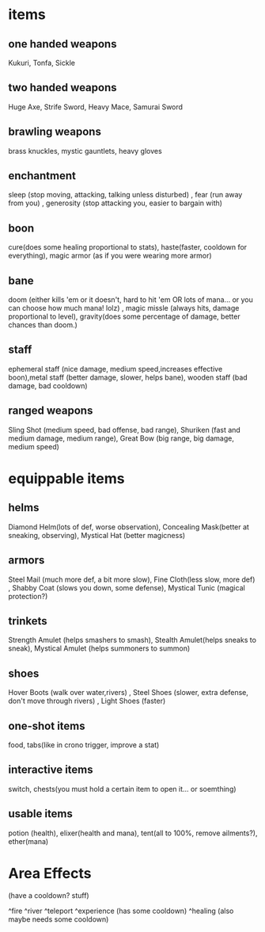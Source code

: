 # items #

## one handed weapons ##

Kukuri, Tonfa, Sickle

## two handed weapons ##

Huge Axe, Strife Sword, Heavy Mace, Samurai Sword

## brawling weapons ##

brass knuckles, mystic gauntlets, heavy gloves

## enchantment ##

sleep (stop moving, attacking, talking unless disturbed) , fear (run away from you) , generosity (stop attacking you, easier to bargain with)

## boon ##

cure(does some healing proportional to stats), haste(faster, cooldown for everything), magic armor (as if you were wearing more armor)

## bane ##

doom (either kills 'em or it doesn't, hard to hit 'em OR lots of mana... or you can choose how much mana! lolz) , magic missle (always hits, damage proportional to level), gravity(does some percentage of damage, better chances than doom.)

## staff ##

ephemeral staff (nice damage, medium speed,increases effective boon),metal staff (better damage, slower, helps bane), wooden staff (bad damage, bad cooldown)

## ranged weapons ##

Sling Shot (medium speed, bad offense, bad range), Shuriken (fast and medium damage, medium range), Great Bow (big range, big damage, medium speed)

# equippable items #

## helms ##

Diamond Helm(lots of def, worse observation), Concealing Mask(better at sneaking, observing), Mystical Hat (better magicness)

## armors ##

Steel Mail (much more def, a bit more slow), Fine Cloth(less slow, more def) , Shabby Coat (slows you down, some defense),  Mystical Tunic (magical protection?)

## trinkets ##

Strength Amulet (helps smashers to smash), Stealth Amulet(helps sneaks to sneak), Mystical Amulet (helps summoners to summon)

## shoes ##

Hover Boots (walk over water,rivers) , Steel Shoes (slower, extra defense, don't move through rivers) , Light Shoes (faster)

## one-shot items ##

food, tabs(like in crono trigger, improve a stat)

## interactive items ##

switch, chests(you must hold a certain item to open it... or soemthing)

## usable items ##

potion (health), elixer(health and mana), tent(all to 100%, remove ailments?), ether(mana)

# Area Effects #

(have a cooldown?  stuff)

^fire
^river
^teleport
^experience (has some cooldown)
^healing (also maybe needs some cooldown)